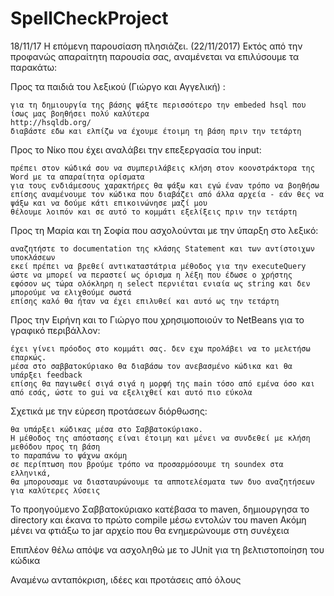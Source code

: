 # SpellCheckProject

18/11/17
Η επόμενη παρουσίαση πλησιάζει. (22/11/2017)
Εκτός από την προφανώς απαραίτητη παρουσία σας, αναμένεται να επιλύσουμε τα παρακάτω:

Προς τα παιδιά του λεξικού (Γιώργο και Αγγελική) :
    
    για τη δημιουργία της βάσης ψάξτε περισσότερο την embeded hsql που ίσως μας βοηθήσει πολύ καλύτερα
    http://hsqldb.org/
    διαβάστε εδω και ελπίζω να έχουμε έτοιμη τη βάση πριν την τετάρτη
    
Προς το Νίκο που έχει αναλάβει την επεξεργασία του input:

    πρέπει στον κώδικά σου να συμπεριλάβεις κλήση στον κοονστράκτορα της Word με τα απαραίτητα ορίσματα
    για τους ενδιάμεσους χαρακτήρες θα ψάξω και εγώ έναν τρόπο να βοηθήσω
    επίσης αναμένουμε τον κώδικα που διαβάζει από άλλα αρχεία - εάν θες να ψάξω και να δούμε κάτι επικοινώνησε μαζί μου
    θέλουμε λοιπόν και σε αυτό το κομμάτι εξελίξεις πριν την τετάρτη
    
Προς τη Μαρία και τη Σοφία που ασχολούνται με την ύπαρξη στο λεξικό:

    αναζητήστε το documentation της κλάσης Statement και των αντίστοιχων υποκλάσεων
    εκεί πρέπει να βρεθεί αντικαταστάτρια μέθοδος για την executeQuery ώστε να μπορεί να περαστεί ως όρισμα η λέξη που έδωσε ο χρήστης
    εφόσον ως τώρα ολόκληρη η select περνιέται ενιαία ως string και δεν μπορούμε να ελιχθούμε σωστά
    επίσης καλό θα ήταν να έχει επιλυθεί και αυτό ως την τετάρτη
    
Προς την Ειρήνη και το Γιώργο που χρησιμοποιούν το NetBeans για το γραφικό περιβάλλον:

    έχει γίνει πρόοδος στο κομμάτι σας. δεν εχω προλάβει να το μελετήσω επαρκώς.
    μέσα στο σαββατοκύριακο θα διαβάσω τον ανεβασμένο κώδικα και θα υπάρξει feedback
    επίσης θα παγιωθεί σιγά σιγά η μορφή της main τόσο από εμένα όσο και από εσάς, ώστε το gui να εξελιχθεί και αυτό πιο εύκολα
    
Σχετικά με την εύρεση προτάσεων διόρθωσης:
    
    θα υπάρξει κώδικας μέσα στο Σαββατοκύριακο. 
    Η μέθοδος της απόστασης είναι έτοιμη και μένει να συνδεθεί με κλήση μεθόδου προς τη βάση
    το παραπάνω το ψάχνω ακόμη
    σε περίπτωση που βρούμε τρόπο να προσαρμόσουμε τη soundex στα ελληνικά, 
    θα μπορουσαμε να διασταυρώνουμε τα απποτελέσματα των δυο αναζητήσεων για καλύτερες λύσεις
    
Το προηγούμενο Σαββατοκύριακο κατέβασα το maven, δημιουργησα το directory και έκανα το πρώτο compile μέσω εντολών του maven
Ακόμη μένει να φτιάξω το jar αρχείο που θα ενημερώνουμε στη συνέχεια

Επιπλέον θέλω απόψε να ασχοληθώ με το JUnit για τη βελτιστοποίηση του κώδικα

Αναμένω ανταπόκριση, ιδέες και προτάσεις από όλους

